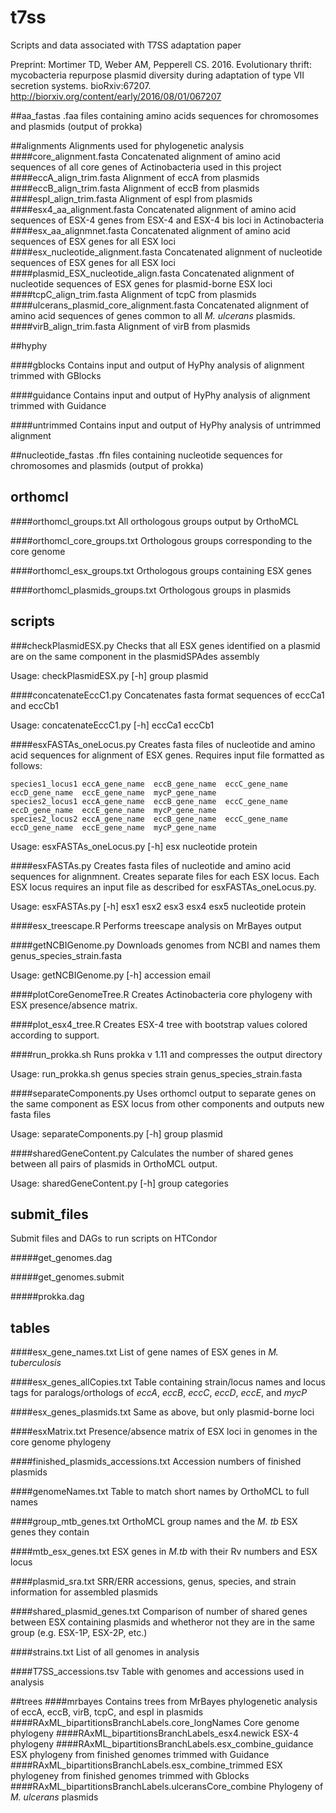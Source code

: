 # t7ss
Scripts and data associated with T7SS adaptation paper

Preprint:
Mortimer TD, Weber AM, Pepperell CS. 2016. Evolutionary thrift: mycobacteria repurpose plasmid diversity during adaptation of type VII secretion systems. bioRxiv:67207.
http://biorxiv.org/content/early/2016/08/01/067207

##aa_fastas
.faa files containing amino acids sequences for chromosomes and plasmids (output of prokka)

##alignments
Alignments used for phylogenetic analysis
####core_alignment.fasta
Concatenated alignment of amino acid sequences of all core genes of Actinobacteria used in this project
####eccA\_align\_trim.fasta
Alignment of eccA from plasmids
####eccB\_align\_trim.fasta
Alignment of eccB from plasmids
####espI\_align\_trim.fasta
Alignment of espI from plasmids
####esx4\_aa\_alignment.fasta
Concatenated alignment of amino acid sequences of ESX-4 genes from ESX-4 and ESX-4 bis loci in Actinobacteria
####esx\_aa\_alignmnet.fasta
Concatenated alignment of amino acid sequences of ESX genes for all ESX loci
####esx\_nucleotide\_alignment.fasta
Concatenated alignment of nucleotide sequences of ESX genes for all ESX loci
####plasmid\_ESX\_nucleotide\_align.fasta
Concatenated alignment of nucleotide sequences of ESX genes for plasmid-borne ESX loci
####tcpC\_align\_trim.fasta
Alignment of tcpC from plasmids
####ulcerans\_plasmid\_core\_alignment.fasta
Concatenated alignment of amino acid sequences of genes common to all _M. ulcerans_ plasmids.
####virB\_align\_trim.fasta
Alignment of virB from plasmids

##hyphy

####gblocks
Contains input and output of HyPhy analysis of alignment trimmed with GBlocks

####guidance
Contains input and output of HyPhy analysis of alignment trimmed with Guidance

####untrimmed
Contains input and output of HyPhy analysis of untrimmed alignment

##nucleotide_fastas
.ffn files containing nucleotide sequences for chromosomes and plasmids (output of prokka)

## orthomcl

####orthomcl_groups.txt
All orthologous groups output by OrthoMCL

####orthomcl\_core\_groups.txt
Orthologous groups corresponding to the core genome

####orthomcl\_esx\_groups.txt
Orthologous groups containing ESX genes

####orthomcl\_plasmids\_groups.txt
Orthologous groups in plasmids

## scripts

###checkPlasmidESX.py
Checks that all ESX genes identified on a plasmid are on the same component in the plasmidSPAdes assembly

Usage: checkPlasmidESX.py [-h] group plasmid

####concatenateEccC1.py
Concatenates fasta format sequences of eccCa1 and eccCb1

Usage: concatenateEccC1.py [-h] eccCa1 eccCb1

####esxFASTAs_oneLocus.py
Creates fasta files of nucleotide and amino acid sequences for alignment of ESX genes. Requires input file formatted as follows:
```
species1_locus1 eccA_gene_name  eccB_gene_name  eccC_gene_name  eccD_gene_name  eccE_gene_name  mycP_gene_name
species2_locus1 eccA_gene_name  eccB_gene_name  eccC_gene_name  eccD_gene_name  eccE_gene_name  mycP_gene_name
species2_locus2 eccA_gene_name  eccB_gene_name  eccC_gene_name  eccD_gene_name  eccE_gene_name  mycP_gene_name
```
Usage: esxFASTAs_oneLocus.py [-h] esx nucleotide protein

####esxFASTAs.py
Creates fasta files of nucleotide and amino acid sequences for alignmnent. Creates separate files for each ESX locus. Each ESX locus requires an input file as described for esxFASTAs_oneLocus.py.

Usage: esxFASTAs.py [-h] esx1 esx2 esx3 esx4 esx5 nucleotide protein

####esx_treescape.R
Performs treescape analysis on MrBayes output

####getNCBIGenome.py
Downloads genomes from NCBI and names them genus\_species\_strain.fasta

Usage: getNCBIGenome.py [-h] accession email

####plotCoreGenomeTree.R
Creates Actinobacteria core phylogeny with ESX presence/absence matrix.

####plot_esx4_tree.R
Creates ESX-4 tree with bootstrap values colored according to support.

####run_prokka.sh
Runs prokka v 1.11 and compresses the output directory

Usage: run\_prokka.sh genus species strain genus\_species\_strain.fasta

####separateComponents.py
Uses orthomcl output to separate genes on the same component as ESX locus from other components and outputs new fasta files

Usage: separateComponents.py [-h] group plasmid

####sharedGeneContent.py
Calculates the number of shared genes between all pairs of plasmids in OrthoMCL output.

Usage: sharedGeneContent.py [-h] group categories

## submit_files
Submit files and DAGs to run scripts on HTCondor

#####get_genomes.dag

#####get_genomes.submit

#####prokka.dag

## tables

####esx\_gene\_names.txt
List of gene names of ESX genes in _M. tuberculosis_

####esx\_genes\_allCopies.txt
Table containing strain/locus names and locus tags for paralogs/orthologs of _eccA_, _eccB_, _eccC_, _eccD_, _eccE_, and _mycP_

####esx\_genes\_plasmids.txt
Same as above, but only plasmid-borne loci

####esxMatrix.txt
Presence/absence matrix of ESX loci in genomes in the core genome phylogeny

####finished\_plasmids\_accessions.txt
Accession numbers of finished plasmids

####genomeNames.txt
Table to match short names by OrthoMCL to full names

####group\_mtb\_genes.txt
OrthoMCL group names and the _M. tb_ ESX genes they contain

####mtb\_esx\_genes.txt
ESX genes in _M.tb_ with their Rv numbers and ESX locus

####plasmid_sra.txt
SRR/ERR accessions, genus, species, and strain information for assembled plasmids

####shared\_plasmid\_genes.txt
Comparison of number of shared genes between ESX containing plasmids and whetheror not they are in the same group (e.g. ESX-1P, ESX-2P, etc.)

####strains.txt
List of all genomes in analysis

####T7SS_accessions.tsv
Table with genomes and accessions used in analysis

##trees
####mrbayes
Contains trees from MrBayes phylogenetic analysis of eccA, eccB, virB, tcpC, and espI in plasmids
####RAxML_bipartitionsBranchLabels.core_longNames
Core genome phylogeny
####RAxML_bipartitionsBranchLabels_esx4.newick
ESX-4 phylogeny
####RAxML_bipartitionsBranchLabels.esx_combine_guidance
ESX phylogeny from finished genomes trimmed with Guidance
####RAxML_bipartitionsBranchLabels.esx_combine_trimmed
ESX phylogeney from finished genomes trimmed with Gblocks
####RAxML_bipartitionsBranchLabels.ulceransCore_combine
Phylogeny of _M. ulcerans_ plasmids



